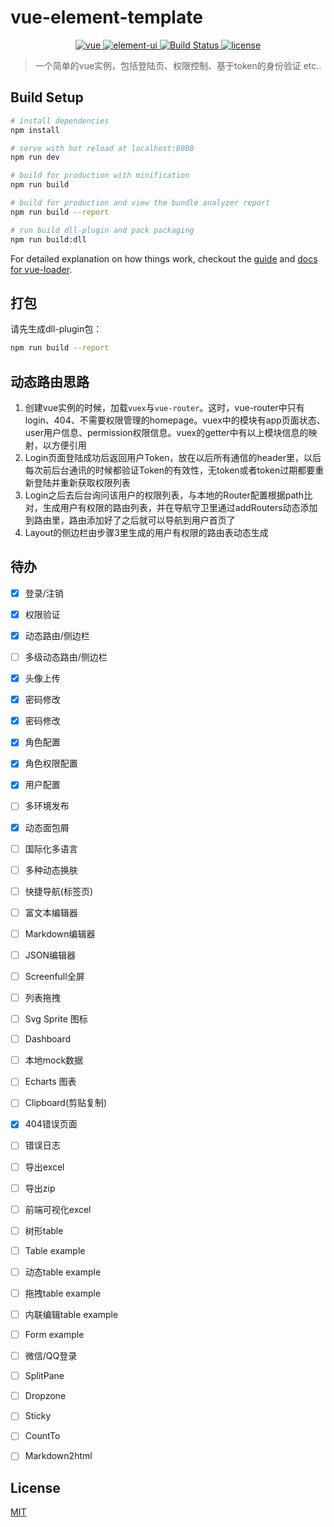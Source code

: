 # vue-element-template
<p align="center">
	<a href="https://github.com/vuejs/vue">
		<img src="https://img.shields.io/badge/vue-2.5.2-brightgreen.svg" alt="vue">
	</a>
	<a href="https://github.com/ElemeFE/element">
		<img src="https://img.shields.io/badge/element--ui-2.0.11-brightgreen.svg" alt="element-ui">
	</a>
	<a href="https://travis-ci.org/PanJiaChen/vue-element-admin" rel="nofollow">
		<img src="https://travis-ci.org/PanJiaChen/vue-element-admin.svg?branch=master" alt="Build Status">
	</a>
	<a href="https://github.com/PanJiaChen/vue-element-admin/blob/master/LICENSE">
		<img src="https://img.shields.io/github/license/mashape/apistatus.svg" alt="license">
	</a>
</p>

> 一个简单的vue实例，包括登陆页、权限控制、基于token的身份验证 etc..

## Build Setup

``` bash
# install dependencies
npm install

# serve with hot reload at localhost:8080
npm run dev

# build for production with minification
npm run build

# build for production and view the bundle analyzer report
npm run build --report

# run build dll-plugin and pack packaging
npm run build:dll

```

For detailed explanation on how things work, checkout the [guide](http://vuejs-templates.github.io/webpack/) and [docs for vue-loader](http://vuejs.github.io/vue-loader).

## 打包
请先生成dll-plugin包：
```bash
npm run build --report
```

## 动态路由思路
1. 创建vue实例的时候，加载`vuex`与`vue-router`。这时，vue-router中只有login、404、不需要权限管理的homepage。vuex中的模块有app页面状态、user用户信息、permission权限信息。vuex的getter中有以上模块信息的映射，以方便引用
2. Login页面登陆成功后返回用户Token，放在以后所有通信的header里，以后每次前后台通讯的时候都验证Token的有效性，无token或者token过期都要重新登陆并重新获取权限列表
3. Login之后去后台询问该用户的权限列表，与本地的Router配置根据path比对，生成用户有权限的路由列表，并在导航守卫里通过addRouters动态添加到路由里，路由添加好了之后就可以导航到用户首页了
4. Layout的侧边栏由步骤3里生成的用户有权限的路由表动态生成

## 待办

- [x] 登录/注销
- [x] 权限验证
- [x] 动态路由/侧边栏
- [ ] 多级动态路由/侧边栏
- [x] 头像上传
- [x] 密码修改
- [x] 密码修改
- [x] 角色配置
- [x] 角色权限配置
- [x] 用户配置
- [ ] 多环境发布
- [x] 动态面包屑
- [ ] 国际化多语言
- [ ] 多种动态换肤
- [ ] 快捷导航(标签页)
- [ ] 富文本编辑器
- [ ] Markdown编辑器
- [ ] JSON编辑器
- [ ] Screenfull全屏
- [ ] 列表拖拽
- [ ] Svg Sprite 图标
- [ ] Dashboard
- [ ] 本地mock数据
- [ ] Echarts 图表
- [ ] Clipboard(剪贴复制)
- [x] 404错误页面
- [ ] 错误日志
- [ ] 导出excel
- [ ] 导出zip
- [ ] 前端可视化excel
- [ ] 树形table
- [ ] Table example
- [ ] 动态table example
- [ ] 拖拽table example
- [ ] 内联编辑table example
- [ ] Form example
- [ ] 微信/QQ登录
- [ ] SplitPane
- [ ] Dropzone
- [ ] Sticky
- [ ] CountTo
- [ ] Markdown2html


## License

[MIT](https://github.com/PanJiaChen/vue-element-admin/blob/master/LICENSE)
